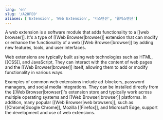 ```yaml
---
lang: 'en'
slug: '/A28FE0'
aliases: ['Extension', 'Web Extension', '익스텐션', '웹익스텐션']
---
```


A web extension is a software module that adds functionality to a [[web browser]]. It's a type of [[Web Browser|browser]] extension that can modify or enhance the functionality of a web [[Web Browser|browser]] by adding new features, tools, and user interfaces.

Web extensions are typically built using web technologies such as HTML, [[CSS]], and JavaScript. They can interact with the content of web pages and the [[Web Browser|browser]] itself, allowing them to add or modify functionality in various ways.

Examples of common web extensions include ad-blockers, password managers, and social media integrations. They can be installed directly from the [[Web Browser|browser]]'s extension store and typically work across multiple operating systems and [[Web Browser|browser]] platforms. In addition, many popular [[Web Browser|web browsers]], such as [[Chrome|Google Chrome]], Mozilla [[Firefox]], and Microsoft Edge, support the development and use of web extensions.
